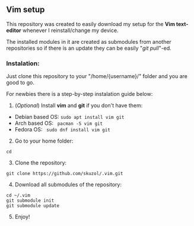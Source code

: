 ## Vim setup

This repository was created to easily download my setup for the **Vim text-editor** whenever I reinstall/change my device.

The installed modules in it are created as submodules from another repositories so if there is an update they can be easily "*git pull*"-ed.

### Instalation:

Just clone this repository to your "/home/{username}/" folder and you are good to go. 

For newbies there is a step-by-step instalation guide below:

1. (*Optional*) Install **vim** and **git** if you don't have them:
- Debian based OS: ``` sudo apt install vim git ```
- Arch based OS: ``` pacman -S vim git```
- Fedora OS: ``` sudo dnf install vim git```

2. Go to your home folder:

```
cd
```
3. Clone the repository:
``` 
git clone https://github.com/skuzol/.vim.git
```
4. Download all submodules of the repository:
```
cd ~/.vim
git submodule init
git submodule update
```
5. Enjoy!

